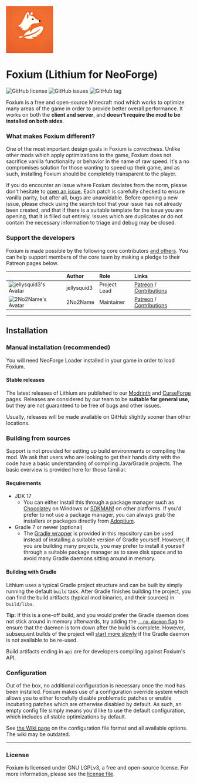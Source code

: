<img src="src/main/resources/logo.png" width="128">

# Foxium (Lithium for NeoForge)
![GitHub license](https://img.shields.io/github/license/1foxy2/foxium.svg)
![GitHub issues](https://img.shields.io/github/issues/1foxy2/foxium.svg)
![GitHub tag](https://img.shields.io/github/v/tag/1foxy2/foxium.svg)

Foxium is a free and open-source Minecraft mod which works to optimize many areas of the game in order to provide
better overall performance. It works on both the **client and server**, and **doesn't require the mod to be installed
on both sides**.

### What makes Foxium different?

One of the most important design goals in Foxium is *correctness*. Unlike other mods which apply optimizations to the
game, Foxium does not sacrifice vanilla functionality or behavior in the name of raw speed. It's a no compromises
solution for those wanting to speed up their game, and as such, installing Foxium should be completely transparent
to the player.

If you do encounter an issue where Foxium deviates from the norm, please don't hesitate to
[open an issue.](https://github.com/1foxy2/Foxium/issues) Each patch is carefully checked to ensure
vanilla parity, but after all, bugs are unavoidable. Before opening a new issue, please check using the search tool that your issue has not already been created, and that if
there is a suitable template for the issue you are opening, that it is filled out entirely. Issues which are duplicates
or do not contain the necessary information to triage and debug may be closed. 

### Support the developers

Foxium is made possible by the following core contributors [and others](https://github.com/CaffeineMC/lithium-fabric/graphs/contributors).
You can help support members of the core team by making a pledge to their Patreon pages below.

|    | Author   | Role   | Links   |
|----|:---------|:-------|:--------|
| ![jellysquid3's Avatar](https://avatars3.githubusercontent.com/u/1363084?s=32) | jellysquid3 | Project Lead | [Patreon](https://patreon.com/jellysquid) / [Contributions](https://github.com/CaffeineMC/lithium-fabric/commits?author=jellysquid3) |
| ![2No2Name's Avatar](https://avatars3.githubusercontent.com/u/50278648?s=32) | 2No2Name | Maintainer | [Patreon](https://patreon.com/2No2Name) / [Contributions](https://github.com/CaffeineMC/lithium-fabric/commits?author=2No2Name) |

---

## Installation

### Manual installation (recommended)

You will need NeoForge Loader installed in your game in order to load Foxium.

#### Stable releases

The latest releases of Lithium are published to our [Modrinth](https://modrinth.com/mod/foxium) and
[CurseForge](https://www.curseforge.com/minecraft/mc-mods/foxium) pages. Releases are considered by our team to be
**suitable for general use**, but they are not guaranteed to be free of bugs and other issues.

Usually, releases will be made available on GitHub slightly sooner than other locations.

### Building from sources

Support is not provided for setting up build environments or compiling the mod. We ask that
users who are looking to get their hands dirty with the code have a basic understanding of compiling Java/Gradle
projects. The basic overview is provided here for those familiar.

#### Requirements

- JDK 17
    - You can either install this through a package manager such as [Chocolatey](https://chocolatey.org/) on Windows
      or [SDKMAN!](https://sdkman.io/) on other platforms. If you'd prefer to not use a package manager, you can always
      grab the installers or packages directly from [Adoptium](https://adoptium.net/).
- Gradle 7 or newer (optional)
    - The [Gradle wrapper](https://docs.gradle.org/current/userguide/gradle_wrapper.html#sec:using_wrapper) is provided
      in this repository can be used instead of installing a suitable version of Gradle yourself. However, if you are
      building many projects, you may prefer to install it yourself through a suitable package manager as to save disk
      space and to avoid many Gradle daemons sitting around in memory.

#### Building with Gradle

Lithium uses a typical Gradle project structure and can be built by simply running the default `build` task. After Gradle
finishes building the project, you can find the build artifacts (typical mod binaries, and their sources) in
`build/libs`.

**Tip:** If this is a one-off build, and you would prefer the Gradle daemon does not stick around in memory afterwards,
try adding the [`--no-daemon` flag](https://docs.gradle.org/current/userguide/gradle_daemon.html#sec:disabling_the_daemon)
to ensure that the daemon is torn down after the build is complete. However, subsequent builds of the project will
[start more slowly](https://docs.gradle.org/current/userguide/gradle_daemon.html#sec:why_the_daemon) if the Gradle
daemon is not available to be re-used.

Build artifacts ending in `api` are for developers compiling against Foxium's API.

### Configuration

Out of the box, no additional configuration is necessary once the mod has been installed. Foxium makes use of a
configuration override system which allows you to either forcefully disable problematic patches or enable incubating
patches which are otherwise disabled by default. As such, an empty config file simply means you'd like to use the
default configuration, which includes all stable optimizations by default.

See [the Wiki page](https://github.com/1foxy2/foxium/wiki) on the configuration file
format and all available options. The wiki may be outdated.

---
### License

Foxium is licensed under GNU LGPLv3, a free and open-source license. For more information, please see the
[license file](LICENSE.txt).
